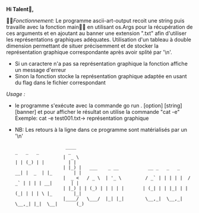 **Hi Talent🤗️,**

🧑‍🏫️*Fonctionnement:*
Le programme ascii-art-output recoit une string puis travaille avec la fonction main👨‍💻️ en utilisant os.Args pour la récupération de ces arguments et en ajoutant au banner une extension ".txt" afin d'utiliser les représentations graphiques adéquates.
Utilisation d'un tableau à double dimension permettant de situer précisemment et de stocker la représentation graphique correspondante après avoir splité par '\n'.
- Si un caractere n'a pas sa représentation graphique la fonction affiche un message d'erreur 
- Sinon la fonction stocke la représentation graphique adaptée en usant du flag dans le fichier correspondant
	
*Usage :*
- le programme s'exécute avec la commande go run . [option] [string] [banner] et pour afficher le résultat on utilise la commande "cat -e" Exemple: cat -e test001.txt-> représentation graphique
- NB: Les retours à la ligne dans ce programme sont matérialisés par un '\n'
							
						 ____                                              _   _   _           _
						|  _ \                                            | | (_) | |         | | 
						| |_) |   ___    _ __           __ _   _   _    __| |  _  | |_        | | 
						|  _ <   / _ \  | '_ \         / _` | | | | |  / _` | | | | __|       | | 
						| |_) | | (_) | | | | |       | (_| | | |_| | | (_| | | | \ |_        |_| 
						|____/   \___/  |_| |_|        \__,_|  \__,_|  \__,_| |_|  \__|       (_) 
                                                                          
                                                                          
